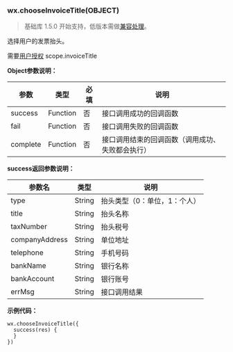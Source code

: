 <!-- https://developers.weixin.qq.com/miniprogram/dev/api/chooseInvoiceTitle.html -->

### wx.chooseInvoiceTitle(OBJECT)

> 基础库 1.5.0 开始支持，低版本需做[兼容处理](https://developers.weixin.qq.com/miniprogram/dev/framework/compatibility.html)。

选择用户的发票抬头。

需要[用户授权](https://developers.weixin.qq.com/miniprogram/dev/api/authorize-index.html) scope.invoiceTitle

**Object参数说明：**

  参数       |  类型       |  必填 |  说明                       
-------------|-------------|-------|-----------------------------
  success    |  Function   |  否   |  接口调用成功的回调函数     
  fail       |  Function   |  否   |  接口调用失败的回调函数     
  complete   |  Function   |  否   |接口调用结束的回调函数（调用成功、失败都会执行）

**success返回参数说明：**

  参数名           |  类型     |  说明              
-------------------|-----------|--------------------
  type             |  String   |抬头类型（0：单位，1：个人）
  title            |  String   |  抬头名称          
  taxNumber        |  String   |  抬头税号          
  companyAddress   |  String   |  单位地址          
  telephone        |  String   |  手机号码          
  bankName         |  String   |  银行名称          
  bankAccount      |  String   |  银行账号          
  errMsg           |  String   |  接口调用结果      

**示例代码：**

    wx.chooseInvoiceTitle({
      success(res) {
      }
    })
